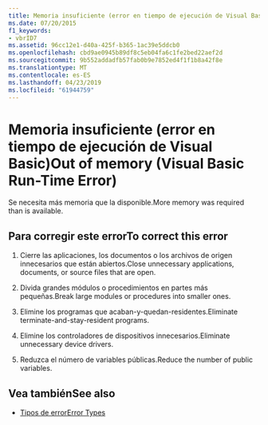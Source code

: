 ```yaml
---
title: Memoria insuficiente (error en tiempo de ejecución de Visual Basic)
ms.date: 07/20/2015
f1_keywords:
- vbrID7
ms.assetid: 96cc12e1-d40a-425f-b365-1ac39e5ddcb0
ms.openlocfilehash: cbd9ae0945b89df8c5eb04fa6c1fe2bed22aef2d
ms.sourcegitcommit: 9b552addadfb57fab0b9e7852ed4f1f1b8a42f8e
ms.translationtype: MT
ms.contentlocale: es-ES
ms.lasthandoff: 04/23/2019
ms.locfileid: "61944759"
---
```

# <a name="out-of-memory-visual-basic-run-time-error"></a><span data-ttu-id="7163e-102">Memoria insuficiente (error en tiempo de ejecución de Visual Basic)</span><span class="sxs-lookup"><span data-stu-id="7163e-102">Out of memory (Visual Basic Run-Time Error)</span></span>
<span data-ttu-id="7163e-103">Se necesita más memoria que la disponible.</span><span class="sxs-lookup"><span data-stu-id="7163e-103">More memory was required than is available.</span></span>  
  
## <a name="to-correct-this-error"></a><span data-ttu-id="7163e-104">Para corregir este error</span><span class="sxs-lookup"><span data-stu-id="7163e-104">To correct this error</span></span>  
  
1. <span data-ttu-id="7163e-105">Cierre las aplicaciones, los documentos o los archivos de origen innecesarios que están abiertos.</span><span class="sxs-lookup"><span data-stu-id="7163e-105">Close unnecessary applications, documents, or source files that are open.</span></span>  
  
2. <span data-ttu-id="7163e-106">Divida grandes módulos o procedimientos en partes más pequeñas.</span><span class="sxs-lookup"><span data-stu-id="7163e-106">Break large modules or procedures into smaller ones.</span></span>  
  
3. <span data-ttu-id="7163e-107">Elimine los programas que acaban-y-quedan-residentes.</span><span class="sxs-lookup"><span data-stu-id="7163e-107">Eliminate terminate-and-stay-resident programs.</span></span>  
  
4. <span data-ttu-id="7163e-108">Elimine los controladores de dispositivos innecesarios.</span><span class="sxs-lookup"><span data-stu-id="7163e-108">Eliminate unnecessary device drivers.</span></span>  
  
5. <span data-ttu-id="7163e-109">Reduzca el número de variables públicas.</span><span class="sxs-lookup"><span data-stu-id="7163e-109">Reduce the number of public variables.</span></span>  
  
## <a name="see-also"></a><span data-ttu-id="7163e-110">Vea también</span><span class="sxs-lookup"><span data-stu-id="7163e-110">See also</span></span>

- [<span data-ttu-id="7163e-111">Tipos de error</span><span class="sxs-lookup"><span data-stu-id="7163e-111">Error Types</span></span>](../../visual-basic/programming-guide/language-features/error-types.md)
